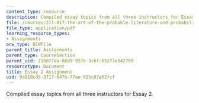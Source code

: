```yaml
---
content_type: resource
description: Compiled essay topics from all three instructors for Essay 2.
file: /courses/21l-017-the-art-of-the-probable-literature-and-probability-spring-2008/9a810cd53717647b77ee925c87e62fcf_essay2_compiled.pdf
file_type: application/pdf
learning_resource_types:
- Assignments
ocw_type: OCWFile
parent_title: Assignments
parent_type: CourseSection
parent_uid: 216877ea-86d9-9379-3c6f-052f7e942799
resourcetype: Document
title: Essay 2 Assignment
uid: 9a810cd5-3717-647b-77ee-925c87e62fcf
---
```

Compiled essay topics from all three instructors for Essay 2.

